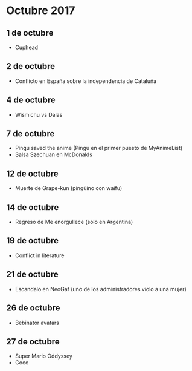 Octubre 2017
===========

## 1 de octubre
- Cuphead 

## 2 de octubre
- Conflicto en España sobre la independencia de Cataluña

## 4 de octubre
 - Wismichu vs Dalas
 
 ## 7 de octubre
 - Pingu saved the anime (Pingu en el primer puesto de MyAnimeList)
 - Salsa Szechuan en McDonalds
 
 ## 12 de octubre
 - Muerte de Grape-kun (pingüino con waifu)
 
 ## 14 de octubre
 - Regreso de Me enorgullece (solo en Argentina)

 ## 19 de octubre
 - Conflict in literature

 ## 21 de octubre
 - Escandalo en NeoGaf (uno de los administradores violo a una mujer)

 ## 26 de octubre
 - Bebinator avatars
 
 ## 27 de octubre
 - Super Mario Oddyssey
 - Coco
